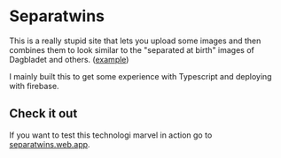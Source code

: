 # Separatwins
This is a really stupid site that lets you upload some images and then combines them to look similar to the
"separated at birth" images of Dagbladet and others. ([example](https://www.dagbladet.no/kultur/skilt-ved-fodselen/60164334))

I mainly built this to get some experience with Typescript and deploying with firebase.

## Check it out
If you want to test this technologi marvel in action go to [separatwins.web.app](separatwins.web.app).